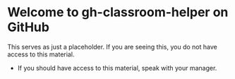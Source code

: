 # Welcome to gh-classroom-helper on GitHub

This serves as just a placeholder.  If you are seeing this, you do not have access to this material.
- If you should have access to this material, speak with your manager.
